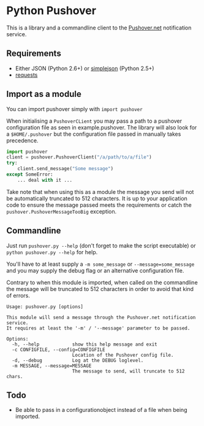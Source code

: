 # Python Pushover

This is a library and a commandline client to the [Pushover.net](http://pushover.net/ "Pushover") notification service.

## Requirements

 * Either JSON (Python 2.6+) or [simplejson](http://pypi.python.org/pypi/simplejson/ "simplejson") (Python 2.5+)
 * [requests](http://docs.python-requests.org/en/latest/index.html "python requests") 

## Import as a module

You can import pushover simply with ```import pushover```

When initialising a ```PushoverCLient``` you may pass a path to a pushover configuration file as seen in example.pushover. The library will also look for a ```$HOME/.pushover``` but the configuration file passed in manually takes precedence.

```python
import pushover
client = pushover.PushoverClient("/a/path/to/a/file")
try:
    client.send_message("Some message")
except SomeError:
    ... deal with it ...
```

Take note that when using this as a module the message you send will not be automatically truncated to 512 characters. It is up to your application code to ensure the message passed meets the requirements or catch the ```pushover.PushoverMessageTooBig``` exception.

## Commandline

Just run ```pushover.py --help``` (don't forget to make the script executable) or ```python pushover.py --help``` for help.

You'll have to at least supply a ```-m some_message``` or ```--message=some_message``` and you may supply the debug flag or an alternative configuration file.

Contrary to when this module is imported, when called on the commandline the message will be truncated to 512 characters in order to avoid that kind of errors.

```
Usage: pushover.py [options]

This module will send a message through the Pushover.net notification service.
It requires at least the '-m' / '--message' parameter to be passed.

Options:
  -h, --help            show this help message and exit
  -c CONFIGFILE, --config=CONFIGFILE
                        Location of the Pushover config file.
  -d, --debug           Log at the DEBUG loglevel.
  -m MESSAGE, --message=MESSAGE
                        The message to send, will truncate to 512 chars.
```

## Todo

 * Be able to pass in a configurationobject instead of a file when being imported.

